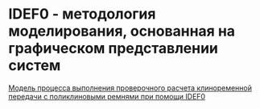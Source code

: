 # IDEF0 - методология моделирования, основанная на графическом представлении систем

[Модель процесса выполнения проверочного расчета клиноременной передачи с поликлиновыми ремнями при помощи IDEF0](https://github.com/kamneva/IDEF0/blob/main/pdf/IDEF0.pdf)
